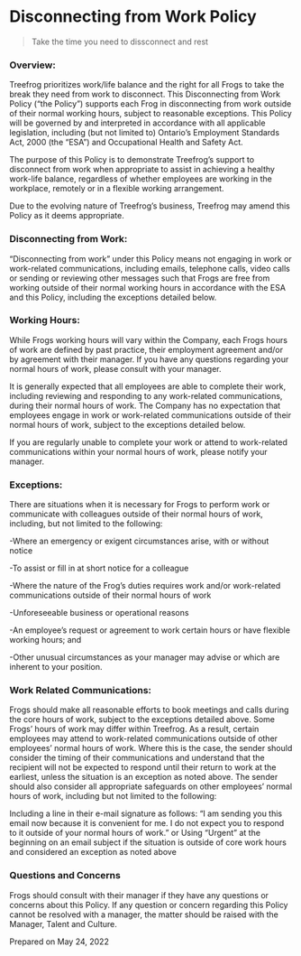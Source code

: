 # Disconnecting from Work Policy

> Take the time you need to dissconnect and rest 


### Overview: 

Treefrog prioritizes work/life balance and the right for all Frogs to take the break they need from work to disconnect. This Disconnecting from Work Policy (“the Policy”)  supports each Frog in disconnecting from work outside of their normal working hours, subject to reasonable exceptions.
This Policy will be governed by and interpreted in accordance with all applicable legislation, including (but not limited to) Ontario’s Employment Standards Act, 2000 (the “ESA”) and Occupational Health and Safety Act.  

The purpose of this Policy is to demonstrate Treefrog’s support to disconnect from work when appropriate to assist in achieving a healthy work-life balance, regardless of whether employees are working in the workplace, remotely or in a flexible working arrangement.

Due to the evolving nature of Treefrog’s business, Treefrog may amend this Policy as it deems appropriate.  


### Disconnecting from Work:

“Disconnecting from work” under this Policy means not engaging in work or work-related communications, including emails, telephone calls, video calls or sending or reviewing other messages such that Frogs are free from working outside of their normal working hours in accordance with the ESA and this Policy, including the exceptions detailed below.


### Working Hours:

While Frogs working hours will vary within the Company, each Frogs hours of work are defined by past practice, their employment agreement and/or by agreement with their manager. If you have any questions regarding your normal hours of work, please consult with your manager.

It is generally expected that all employees are able to complete their work, including reviewing and responding to any work-related communications, during their normal hours of work. The Company has no expectation that employees engage in work or work-related communications outside of their normal hours of work, subject to the exceptions detailed below.  

If you are regularly unable to complete your work or attend to work-related communications within your normal hours of work, please notify your manager.

### Exceptions:

There are situations when it is necessary for Frogs to perform work or communicate with colleagues outside of their normal hours of work, including, but not limited to the following:

-Where an emergency or exigent circumstances arise, with or without notice

-To assist or fill in at short notice for a colleague

-Where the nature of the Frog’s duties requires work and/or work-related communications outside of their normal hours of work

-Unforeseeable business or operational reasons

-An employee’s request or agreement to work certain hours or have flexible working hours; and

-Other unusual circumstances as your manager may advise or which are inherent to your position.

### Work Related Communications:

Frogs should make all reasonable efforts to book meetings and calls during the core hours of work, subject to the exceptions detailed above. Some Frogs’ hours of work may differ within Treefrog. As a result, certain employees may attend to work-related communications outside of other employees’ normal hours of work. Where this is the case, the sender should consider the timing of their communications and understand that the recipient will not be expected to respond until their return to work at the earliest, unless the situation is an exception as noted above. The sender should also consider all appropriate safeguards on other employees’ normal hours of work, including but not limited to the following:

Including a line in their e-mail signature as follows: “I am sending you this email now because it is convenient for me. I do not expect you to respond to it outside of your normal hours of work.”
or
Using “Urgent” at the beginning on an email subject if the situation is outside of core work hours and considered an exception as noted above 

### Questions and Concerns 

Frogs should consult with their manager if they have any questions or concerns about this Policy.
If any question or concern regarding this Policy cannot be resolved with a manager, the matter should be raised with the Manager, Talent and Culture. 

Prepared on May 24, 2022 
